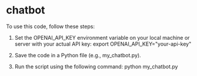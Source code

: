# chatbot

To use this code, follow these steps:

1. Set the OPENAI_API_KEY environment variable on your local machine or server with your actual API key:
export OPENAI_API_KEY="your-api-key"

2. Save the code in a Python file (e.g., my_chatbot.py).
3. Run the script using the following command:
python my_chatbot.py
